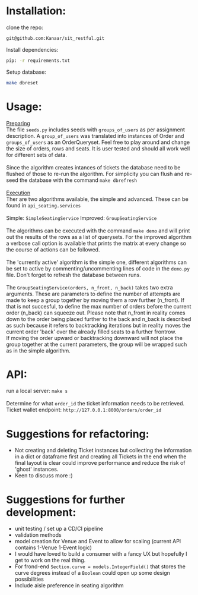 # Installation:

clone the repo:
```bash
git@github.com:Kanaar/sit_restful.git
```

Install dependencies:
```bash
pip: -r requirements.txt
```

Setup database:
```bash
make dbreset
```

# Usage:

<ins>Preparing</ins><br>
The file `seeds.py` includes seeds with `groups_of_users` as per assignment description. A `group_of_users` was translated into instances of Order and `groups_of_users` as an OrderQueryset. Feel free to play around and change the size of orders, rows and seats. It is user tested and should all work well for different sets of data.<br>
<br>
Since the algorithm creates intances of tickets the database need to be flushed of those to re-run the algorithm. For simplicity you can flush and re-seed the database with the command `make dbrefresh`<br>
<br>
<ins>Execution</ins><br>
Ther are two algorithms available, the simple and advanced. These can be found in `api_seating.services`<br>
<br>
Simple: `SimpleSeatingService`
Improved: `GroupSeatingService`<br>
<br>
The algorithms can be executed with the command `make demo` and will print out the results of the rows as
a list of querysets. For the improved algorithm a verbose call option is available that prints the matrix at every change so the course of actions can be followed. <br>
<br>
The 'currently active' algorithm is the simple one, different algorithms can be set to active by commenting/uncommenting lines of code in the `demo.py` file. Don't forget to refresh the database between runs. <br>
<br>
The `GroupSeatingService(orders, n_front, n_back)` takes two extra arguments. These are parameters to define the number of attempts are made to keep a group together by moving them a row further (n_front). If that is not succesful, to define the max number of orders before the current order (n_back) can squeeze out. Please note that n_front in reality comes down to the order being placed further to the back and n_back is described as such because it refers to backtracking iterations but in reality moves the current order 'back' over the already filled seats to a further frontrow. <br>
If moving the order upward or backtracking downward will not place the group together at the current parameters, the group will be wrapped such as in the simple algorithm.
<br>

# API:

run a local server: `make s` <br>
<br>
Determine for what `order_id` the ticket information needs to be retrieved.<br>
Ticket wallet endpoint: `http://127.0.0.1:8000/orders/order_id`<br>


# Suggestions for refactoring:
- Not creating and deleting Ticket instances but collecting the information in a dict or dataframe first and creating all Tickets in the end when the final layout is clear could improve performance and reduce the risk of 'ghost' instances.
- Keen to discuss more :)

# Suggestions for further development:
- unit testing / set up a CD/CI pipeline
- validation methods
- model creation for Venue and Event to allow for scaling (current API contains 1-Venue 1-Event logic)
- I would have loved to build a consumer with a fancy UX but hopefully I get to work on the real thing.
- For frond-end `Section.curve = models.IntegerField()` that stores the curve degrees instead of a `Boolean` could open up some design possibilities
- Include aisle preference in seating algorithm
